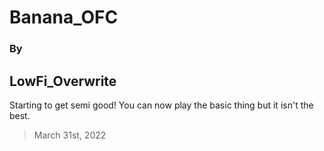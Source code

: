 # Banana_OFC 
<!-- Banana Of Fucking Course-->
### By 
## LowFi_Overwrite
 
Starting to get semi good! You can now play the basic thing but it isn't the best.
> March 31st, 2022
